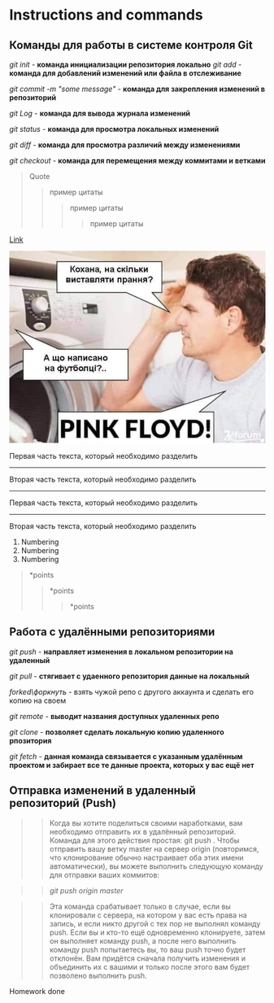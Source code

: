 # Instructions and commands

## Команды для работы в системе контроля Git

*git init* - **команда инициализации репозитория локально**
*git add* - **команда для добавлений изменений или файла в отслеживание**

*git commit -m "some message"* - **команда для закрепления изменений в репозиторий**

*git Log* - **команда для вывода журнала изменений**

*git status* - **команда для просмотра локальных изменений**

*git diff* - **команда для просмотра различий между изменениями**

*git checkout* - **команда для перемещения между коммитами и ветками**

>Quote
>>пример цитаты
>>>пример цитаты
>>>>пример цитаты

[Link](https://gist.github.com/Jekins/2bf2d0638163f1294637#Links)

![Picture](123.jpg)

Первая часть текста, который необходимо разделить
***
Вторая часть текста, который необходимо разделить
***

Первая часть текста, который необходимо разделить
___
Вторая часть текста, который необходимо разделить

1. Numbering
2. Numbering
3. Numbering

>*points
>>*points
>>>*points

## Работа с удалёнными репозиториями

*git push* - **направляет изменения в локальном репозитории на удаленный**

*git pull* - **стягивает с удаенного репозитория данные на локальный**

*forked\форкнуть* - взять чужой репо с другого аккаунта и сделать его копию на своем

*git remote* - **выводит названия доступных удаленных репо**

*git clone* - **позволяет сделать локальную копию удаленного рпозитория**

*git fetch* - **данная команда связывается с указанным удалённым проектом и забирает все те данные проекта, которых у вас ещё нет**

## Отправка изменений в удаленный репозиторий (Push)

>>Когда вы хотите поделиться своими наработками, вам необходимо отправить их в удалённый репозиторий. Команда для этого действия простая: git push <remote-name> <branch-name>. Чтобы отправить вашу ветку master на сервер origin (повторимся, что клонирование обычно настраивает оба этих имени автоматически), вы можете выполнить следующую команду для отправки ваших коммитов:

>>*git push origin master*

>>Эта команда срабатывает только в случае, если вы клонировали с сервера, на котором у вас есть права на запись, и если никто другой с тех пор не выполнял команду push. Если вы и кто-то ещё одновременно клонируете, затем он выполняет команду push, а после него выполнить команду push попытаетесь вы, то ваш push точно будет отклонён. Вам придётся сначала получить изменения и объединить их с вашими и только после этого вам будет позволено выполнить push.

Homework done
